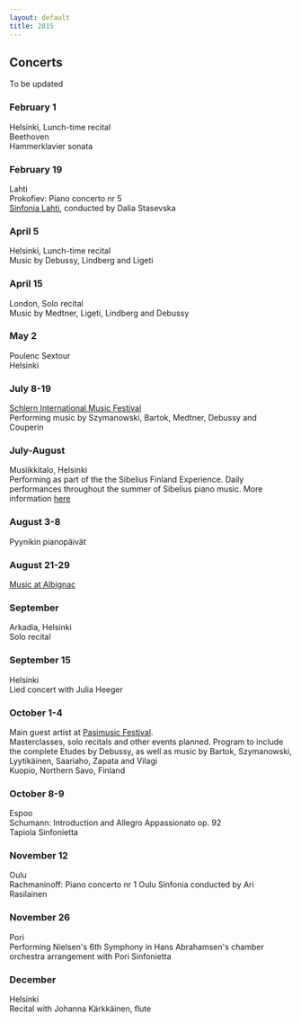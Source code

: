 ```yaml
---
layout: default
title: 2015
---
```



## Concerts   
  
To be updated  

  
### February 1  
Helsinki, Lunch-time recital  
Beethoven  
Hammerklavier sonata


### February 19
Lahti   
Prokofiev: Piano concerto nr 5   
[Sinfonia Lahti](http://www.sinfonialahti.fi/konsertit/konserttikalenteri/kevat15/fi_FI/kevat2015helmikuu/), conducted by Dalia Stasevska   
    
    
### April 5  
Helsinki, Lunch-time recital  
Music by Debussy, Lindberg and Ligeti  

    
### April 15  
London, Solo recital  
Music by Medtner, Ligeti, Lindberg and Debussy  


### May 2   
  Poulenc Sextour   
  Helsinki  
  

### July 8-19    
[Schlern International Music Festival](http://schlernmusicfestival.eu/eng/)    
Performing music by Szymanowski, Bartok, Medtner, Debussy and Couperin  
  
    
### July-August    
Musiikkitalo, Helsinki       
Performing as part of the the Sibelius Finland Experience. Daily performances throughout the summer of Sibelius piano music. More information [here](http://www.stopover.fi/)  
  
  
### August 3-8    
Pyynikin pianopäivät  
  
  
### August 21-29    
[Music at Albignac](http://www.albignacmusic.com/)  
  
### September 
Arkadia, Helsinki  
Solo recital  
  
### September 15  
Helsinki  
Lied concert with Julia Heeger  
    
   
### October 1-4   
Main guest artist at [Pasimusic Festival](http://www.pasimusic.com/).  
Masterclasses, solo recitals and other events planned. Program to include the complete Etudes by Debussy, as well as music by Bartok, Szymanowski, Lyytikäinen, Saariaho, Zapata and Vilagi  
Kuopio, Northern Savo, Finland  
    
### October 8-9   
Espoo  
Schumann: Introduction and Allegro Appassionato op. 92  
Tapiola Sinfonietta  
  
  
### November 12  
Oulu  
Rachmaninoff: Piano concerto nr 1 
Oulu Sinfonia conducted by Ari Rasilainen  
  
### November 26  
Pori  
Performing Nielsen's 6th Symphony in Hans Abrahamsen's chamber orchestra arrangement with Pori Sinfonietta
  
  
### December  
Helsinki  
Recital with Johanna Kärkkäinen, flute


